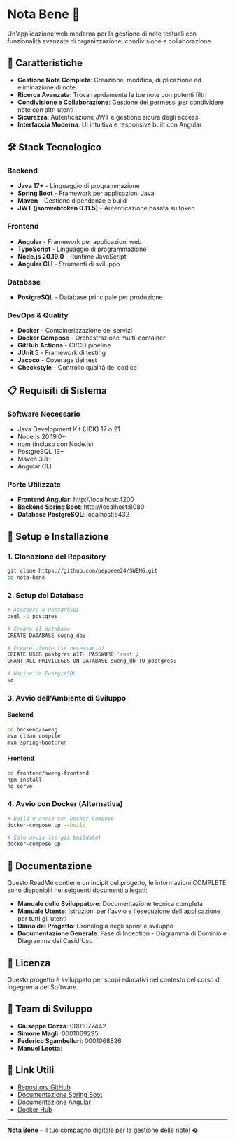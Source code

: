 # Nota Bene 📝

Un'applicazione web moderna per la gestione di note testuali con funzionalità avanzate di organizzazione, condivisione e collaborazione.

## 🚀 Caratteristiche

- **Gestione Note Completa**: Creazione, modifica, duplicazione ed eliminazione di note
- **Ricerca Avanzata**: Trova rapidamente le tue note con potenti filtri
- **Condivisione e Collaborazione**: Gestione dei permessi per condividere note con altri utenti
- **Sicurezza**: Autenticazione JWT e gestione sicura degli accessi
- **Interfaccia Moderna**: UI intuitiva e responsive built con Angular

## 🛠️ Stack Tecnologico

### Backend
- **Java 17+** - Linguaggio di programmazione
- **Spring Boot** - Framework per applicazioni Java
- **Maven** - Gestione dipendenze e build
- **JWT (jsonwebtoken 0.11.5)** - Autenticazione basata su token

### Frontend
- **Angular** - Framework per applicazioni web
- **TypeScript** - Linguaggio di programmazione
- **Node.js 20.19.0** - Runtime JavaScript
- **Angular CLI** - Strumenti di sviluppo

### Database
- **PostgreSQL** - Database principale per produzione

### DevOps & Quality
- **Docker** - Containerizzazione dei servizi
- **Docker Compose** - Orchestrazione multi-container
- **GitHub Actions** - CI/CD pipeline
- **JUnit 5** - Framework di testing
- **Jacoco** - Coverage dei test
- **Checkstyle** - Controllo qualità del codice

## 📋 Requisiti di Sistema

### Software Necessario
- Java Development Kit (JDK) 17 o 21
- Node.js 20.19.0+
- npm (incluso con Node.js)
- PostgreSQL 13+
- Maven 3.8+
- Angular CLI

### Porte Utilizzate
- **Frontend Angular**: http://localhost:4200
- **Backend Spring Boot**: http://localhost:8080
- **Database PostgreSQL**: localhost:5432

## 🔧 Setup e Installazione

### 1. Clonazione del Repository
```bash
git clone https://github.com/peppeee24/SWENG.git
cd nota-bene
```

### 2. Setup del Database
```bash
# Accedere a PostgreSQL
psql -U postgres

# Creare il database
CREATE DATABASE sweng_db;

# Creare utente (se necessario)
CREATE USER postgres WITH PASSWORD 'root';
GRANT ALL PRIVILEGES ON DATABASE sweng_db TO postgres;

# Uscire da PostgreSQL
\q
```

### 3. Avvio dell'Ambiente di Sviluppo

#### Backend
```bash
cd backend/sweng
mvn clean compile
mvn spring-boot:run
```

#### Frontend
```bash
cd frontend/sweng-frontend
npm install
ng serve
```

### 4. Avvio con Docker (Alternativa)
```bash
# Build e avvio con Docker Compose
docker-compose up --build

# Solo avvio (se già buildato)
docker-compose up
```



## 📖 Documentazione

Questo ReadMe contiene un incipit del progetto, le informazioni COMPLETE sono disponibili nei seiguenti documenti allegati:

- **Manuale dello Sviluppatore**: Documentazione tecnica completa
- **Manuale Utente**: Istruzioni per l'avvio e l'esecuzione dell'applicazione per tutti gli utenti
- **Diario del Progetto**: Cronologia degli sprint e sviluppo
- **Documentazione Generale**: Fase di Inception - Diagramma di Dominio e  Diagramma dei Casid'Uso

## 📄 Licenza

Questo progetto è sviluppato per scopi educativi nel contesto del corso di Ingegneria del Software.

## 👥 Team di Sviluppo

- **Giuseppe Cozza**: 0001077442
- **Simone Magli**: 0001069295
- **Federico Sgambelluri**: 0001068826
- **Manuel Leotta**: 

## 🔗 Link Utili

- [Repository GitHub](https://github.com/peppeee24/SWENG)
- [Documentazione Spring Boot](https://spring.io/projects/spring-boot)
- [Documentazione Angular](https://angular.io/docs)
- [Docker Hub](https://hub.docker.com/)

---

**Nota Bene** - Il tuo compagno digitale per la gestione delle note! �
